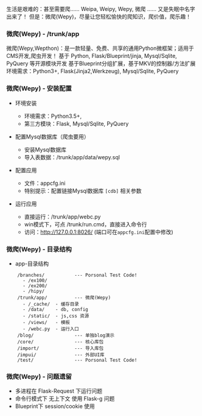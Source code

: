 

生活是艰难的：甚至需要爬……
Weipa, Weipy, Wepy, 微爬 …… 又是失眠中名字出来了！ 但是：微爬(Wepy)，尽量让您轻松愉快的爬知识，爬价值，爬乐趣！


### 微爬(Wepy) - /trunk/app

微爬(Wepy,Wepthon)：是一款轻量、免费、共享的通用Python微框架；适用于CMS开发,爬虫开发！
基于 Python, Flask/Blueprint/jinja, Mysql/Sqlite, PyQuery 等开源模块开发
基于Blueprint分组扩展，基于MKV的控制器/方法扩展
环境需求：Python3+, Flask(Jinja2,Werkzeug), Mysql/Sqlite, PyQuery


### 微爬(Wepy) - 安装配置

* 环境安装
  - 环境需求：Python3.5+, 
  - 第三方模块：Flask, Mysql/Sqlite, PyQuery

* 配置Mysql数据库（爬虫要用）
  - 安装Mysql数据库
  - 导入表数据：/trunk/app/data/wepy.sql

* 配置应用
  - 文件：appcfg.ini
  - 特别提示：配置链接Mysql数据库 `[cdb]` 相关参数

* 运行应用
  - 直接运行：/trunk/app/webc.py
  - win模式下，可点 /trunk/run.cmd，直接进入命令行
  - 访问：http://127.0.0.1:8026/ (端口可在`appcfg.ini`配置中修改)


### 微爬(Wepy) - 目录结构

* app-目录结构

```
    /branches/           --- Porsonal Test Code!
      - /ex100/    
      - /ex200/    
      - /hipy/     
    /trunk/app/          --- 微爬(Wepy)
      - /_cache/  - 缓存目录
      - /data/    - db, config
      - /static/  - js,css 资源
      - /views/   - 模板
      - /webc.py  - 运行入口
    /blog/               --- 单独blog演示
    /core/               --- 核心库包
    /import/             --- 导入库包
    /impui/              --- 外部UI库
    /test/               --- Porsonal Test Code!
```


### 微爬(Wepy) - 问题遗留

* 多进程在 Flask-Request 下运行问题
* 命令行模式下 无上下文 使用 Flask-g 问题
* Blueprint下 session/cookie 使用


